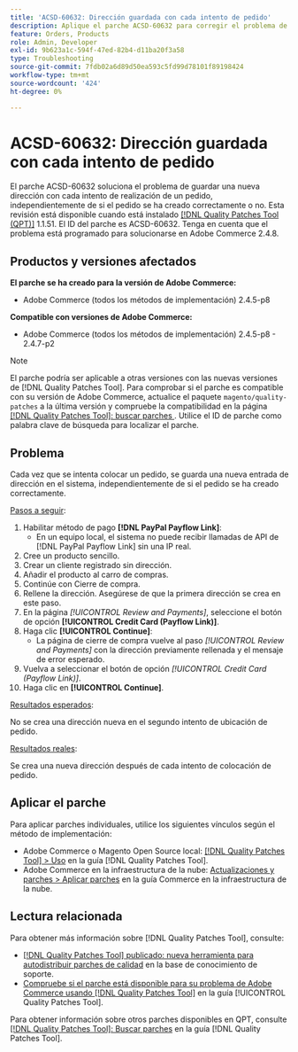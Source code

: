 ```yaml
---
title: 'ACSD-60632: Dirección guardada con cada intento de pedido'
description: Aplique el parche ACSD-60632 para corregir el problema de Adobe Commerce en el que se guarda una nueva dirección con cada intento de colocación de pedido, independientemente de si el pedido se crea correctamente o no.
feature: Orders, Products
role: Admin, Developer
exl-id: 9b623a1c-594f-47ed-82b4-d11ba20f3a58
type: Troubleshooting
source-git-commit: 7fdb02a6d89d50ea593c5fd99d78101f89198424
workflow-type: tm+mt
source-wordcount: '424'
ht-degree: 0%

---
```


# ACSD-60632: Dirección guardada con cada intento de pedido

El parche ACSD-60632 soluciona el problema de guardar una nueva dirección con cada intento de realización de un pedido, independientemente de si el pedido se ha creado correctamente o no. Esta revisión está disponible cuando está instalado [[!DNL Quality Patches Tool (QPT)]](https://experienceleague.adobe.com/es/docs/commerce-operations/tools/quality-patches-tool/quality-patches-tool-to-self-serve-quality-patches) 1.1.51. El ID del parche es ACSD-60632. Tenga en cuenta que el problema está programado para solucionarse en Adobe Commerce 2.4.8.

## Productos y versiones afectados

**El parche se ha creado para la versión de Adobe Commerce:**

* Adobe Commerce (todos los métodos de implementación) 2.4.5-p8

**Compatible con versiones de Adobe Commerce:**

* Adobe Commerce (todos los métodos de implementación) 2.4.5-p8 - 2.4.7-p2

>[!NOTE]
>
>El parche podría ser aplicable a otras versiones con las nuevas versiones de [!DNL Quality Patches Tool]. Para comprobar si el parche es compatible con su versión de Adobe Commerce, actualice el paquete `magento/quality-patches` a la última versión y compruebe la compatibilidad en la página [[!DNL Quality Patches Tool]: buscar parches ](https://experienceleague.adobe.com/tools/commerce-quality-patches/index.html?lang=es). Utilice el ID de parche como palabra clave de búsqueda para localizar el parche.

## Problema

Cada vez que se intenta colocar un pedido, se guarda una nueva entrada de dirección en el sistema, independientemente de si el pedido se ha creado correctamente.

<u>Pasos a seguir</u>:

1. Habilitar método de pago **[!DNL PayPal Payflow Link]**:
   * En un equipo local, el sistema no puede recibir llamadas de API de [!DNL PayPal Payflow Link] sin una IP real.
1. Cree un producto sencillo.
1. Crear un cliente registrado sin dirección.
1. Añadir el producto al carro de compras.
1. Continúe con Cierre de compra.
1. Rellene la dirección. Asegúrese de que la primera dirección se crea en este paso.
1. En la página *[!UICONTROL Review and Payments]*, seleccione el botón de opción **[!UICONTROL Credit Card (Payflow Link)]**.
1. Haga clic **[!UICONTROL Continue]**:
   * La página de cierre de compra vuelve al paso *[!UICONTROL Review and Payments]* con la dirección previamente rellenada y el mensaje de error esperado.
1. Vuelva a seleccionar el botón de opción *[!UICONTROL Credit Card (Payflow Link)]*.
1. Haga clic en **[!UICONTROL Continue]**.

<u>Resultados esperados</u>:

No se crea una dirección nueva en el segundo intento de ubicación de pedido.

<u>Resultados reales</u>:

Se crea una nueva dirección después de cada intento de colocación de pedido.

## Aplicar el parche

Para aplicar parches individuales, utilice los siguientes vínculos según el método de implementación:

* Adobe Commerce o Magento Open Source local: [[!DNL Quality Patches Tool] > Uso](https://experienceleague.adobe.com/docs/commerce-operations/tools/quality-patches-tool/usage.html?lang=es) en la guía [!DNL Quality Patches Tool].
* Adobe Commerce en la infraestructura de la nube: [Actualizaciones y parches > Aplicar parches](https://experienceleague.adobe.com/docs/commerce-cloud-service/user-guide/develop/upgrade/apply-patches.html?lang=es) en la guía Commerce en la infraestructura de la nube.

## Lectura relacionada

Para obtener más información sobre [!DNL Quality Patches Tool], consulte:

* [[!DNL Quality Patches Tool] publicado: nueva herramienta para autodistribuir parches de calidad](https://experienceleague.adobe.com/es/docs/commerce-operations/tools/quality-patches-tool/quality-patches-tool-to-self-serve-quality-patches) en la base de conocimiento de soporte.
* [Compruebe si el parche está disponible para su problema de Adobe Commerce usando [!DNL Quality Patches Tool]](/help/tools/quality-patches-tool/patches-available-in-qpt/check-patch-for-magento-issue-with-magento-quality-patches.md) en la guía [!UICONTROL Quality Patches Tool].

Para obtener información sobre otros parches disponibles en QPT, consulte [[!DNL Quality Patches Tool]: Buscar parches](https://experienceleague.adobe.com/tools/commerce-quality-patches/index.html?lang=es) en la guía [!DNL Quality Patches Tool].

